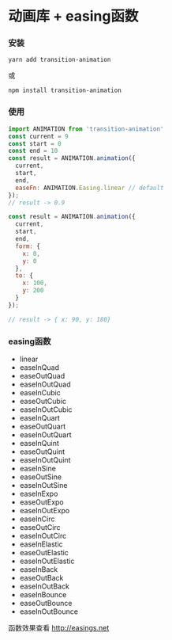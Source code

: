 # 动画库 + easing函数

### 安装
```
yarn add transition-animation
```
或
```
npm install transition-animation
```

### 使用
```js
import ANIMATION from 'transition-animation'
const current = 9
const start = 0
const end = 10
const result = ANIMATION.animation({
  current,
  start,
  end,
  easeFn: ANIMATION.Easing.linear // default
});
// result -> 0.9

const result = ANIMATION.animation({
  current,
  start,
  end,
  form: {
    x: 0,
    y: 0
  },
  to: {
    x: 100,
    y: 200
  }
});

// result -> { x: 90, y: 180}
```

### easing函数
* linear
* easeInQuad
* easeOutQuad
* easeInOutQuad
* easeInCubic
* easeOutCubic
* easeInOutCubic
* easeInQuart
* easeOutQuart
* easeInOutQuart
* easeInQuint
* easeOutQuint
* easeInOutQuint
* easeInSine
* easeOutSine
* easeInOutSine
* easeInExpo
* easeOutExpo
* easeInOutExpo
* easeInCirc
* easeOutCirc
* easeInOutCirc
* easeInElastic
* easeOutElastic
* easeInOutElastic
* easeInBack
* easeOutBack
* easeInOutBack
* easeInBounce
* easeOutBounce
* easeInOutBounce

函数效果查看 http://easings.net